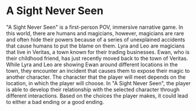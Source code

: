 # A Sight Never Seen
"A Sight Never Seen" is a first-person POV, immersive narrative game. In this world, there are humans and magicians, however, magicians are rare and often hide their powers because of a series of unexplained accidents that cause humans to put the blame on them. Lyra and Leo are magicians that live in Veritas, a town known for their trading businesses. Ewan, who is their childhood friend, has just recently moved back to the town of Veritas. While Lyra and Leo are showing Ewan around different locations in the town, they encounter an incident that causes them to expose their magic to another character. The character that the player will meet depends on the location, in which the player will choose. In "A Sight Never Seen", the player is able to develop their relationship with the selected character through different interactions. Based on the choices the player makes, it could lead to either a bad ending or a good ending.
